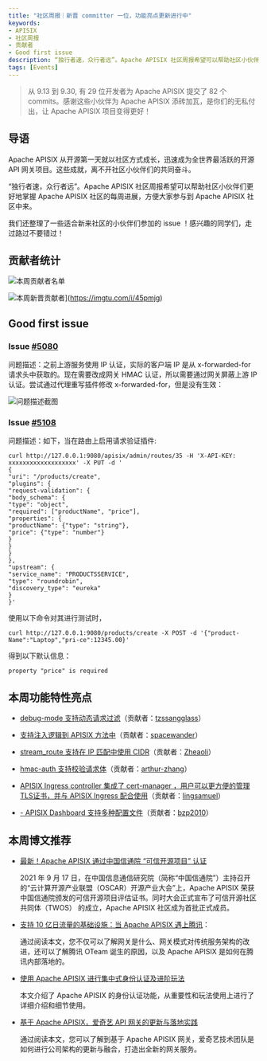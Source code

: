 ```yaml
---
title: "社区周报｜新晋 committer 一位，功能亮点更新进行中"
keywords:
- APISIX
- 社区周报
- 贡献者
- Good first issue
description: “独行者速，众行者远”。Apache APISIX 社区周报希望可以帮助社区小伙伴们更好地掌握 Apache APISIX 社区的每周进展，方便大家参与到 Apache APISIX 社区中来。
tags: [Events]
---
```

> 从 9.13 到 9.30, 有 29 位开发者为 Apache APISIX 提交了 82 个 commits。感谢这些小伙伴为 Apache APISIX 添砖加瓦，是你们的无私付出，让 Apache APISIX 项目变得更好！
<!--truncate-->

## 导语

Apache APISIX 从开源第一天就以社区方式成长，迅速成为全世界最活跃的开源 API 网关项目。这些成就，离不开社区小伙伴们的共同奋斗。

“独行者速，众行者远”。Apache APISIX 社区周报希望可以帮助社区小伙伴们更好地掌握 Apache APISIX 社区的每周进展，方便大家参与到 Apache APISIX 社区中来。

我们还整理了一些适合新来社区的小伙伴们参加的 issue ！感兴趣的同学们，走过路过不要错过！

## 贡献者统计

![本周贡献者名单](https://static.apiseven.com/202108/1632907894918-c455f40e-a175-4944-8fac-11c590d43786.jpg)

![本周新晋贡献者](https://z3.ax1x.com/2021/09/29/45pmjg.jpg)](https://imgtu.com/i/45pmjg)
## Good first issue

### Issue [#5080](https://github.com/apache/apisix/issues/5080)

问题描述：之前上游服务使用 IP 认证，实际的客户端 IP 是从 x-forwarded-for 请求头中获取的。现在需要改成网关 HMAC 认证，所以需要通过网关屏蔽上游 IP 认证。尝试通过代理重写插件修改 x-forwarded-for，但是没有生效：

![问题描述截图](https://static.apiseven.com/202108/1632799650125-14edb988-f2ad-434d-8d13-04ff3016eb5a.png)

### Issue [#5108](https://github.com/apache/apisix/issues/5108)

问题描述：如下，当在路由上启用请求验证插件:

```
curl http://127.0.0.1:9080/apisix/admin/routes/35 -H 'X-API-KEY: xxxxxxxxxxxxxxxxxxx' -X PUT -d '
{
"uri": "/products/create",
"plugins": {
"request-validation": {
"body_schema": {
"type": "object",
"required": ["productName", "price"],
"properties": {
"productName": {"type": "string"},
"price": {"type": "number"}
}
}
}
},
"upstream": {
"service_name": "PRODUCTSSERVICE",
"type": "roundrobin",
"discovery_type": "eureka"
}
}'
```

使用以下命令对其进行测试时，

```
curl http://127.0.0.1:9080/products/create -X POST -d '{"product-Name":"Laptop","pri-ce":12345.00}'
```

得到以下默认信息：

```
property "price" is required
```

## 本周功能特性亮点

- [debug-mode 支持动态请求过滤](https://github.com/apache/apisix/pull/5012)（贡献者：[tzssangglass](https://github.com/tzssangglass)）

- [支持注入逻辑到 APISIX 方法中](https://github.com/apache/apisix/pull/5068)（贡献者：[spacewander](https://github.com/spacewander)）

- [stream_route 支持在 IP 匹配中使用 CIDR](https://github.com/apache/apisix/pull/4980)（贡献者：[Zheaoli](https://github.com/Zheaoli)）

- [hmac-auth 支持校验请求体](https://github.com/apache/apisix/pull/5038)（贡献者：[arthur-zhang](https://github.com/arthur-zhang)）

- [APISIX Ingress controller 集成了 cert-manager ，用户可以更方便的管理TLS证书，并与 APISIX Ingress 配合使用](https://github.com/apache/apisix-ingress-controller/pull/685)（贡献者：[lingsamuel](https://github.com/lingsamuel)）

- [- APISIX Dashboard 支持多种配置文件](https://github.com/apache/apisix-dashboard/pull/1946)（贡献者：[bzp2010](https://github.com/bzp2010)）

## 本周博文推荐

- [最新！Apache APISIX 通过中国信通院 “可信开源项目” 认证](https://mp.weixin.qq.com/s?__biz=MzI1MDU3NjQ5OA==&mid=2247488321&idx=1&sn=40925d9cacba9e30fcdcceebbdbbe266&chksm=e981785cdef6f14a29a0ec6e87b70b1cffadcbf3951a66709ef8f2a144054a748430e29d25ea&token=434953675&lang=zh_CN#rd)

  2021 年 9 月 17 日，在中国信息通信研究院（简称“中国信通院”）主持召开的“云计算开源产业联盟（OSCAR）开源产业大会”上，Apache APISIX 荣获中国信通院颁发的可信开源项目评估证书。同时大会正式宣布了可信开源社区共同体（TWOS） 的成立，Apache APISIX 社区成为首批正式成员。

- [支持 10 亿日流量的基础设施：当 Apache APISIX 遇上腾讯](https://mp.weixin.qq.com/s?__biz=MzI1MDU3NjQ5OA==&mid=2247488353&idx=1&sn=4dc9f8d16b323f8b672cca9b565e0001&chksm=e981787cdef6f16a64b8af8d9b76d351a7838254f34a3d75514d9df9392c8e272087297b278e&token=434953675&lang=zh_CN#rd)：

  通过阅读本文，您不仅可以了解网关是什么、网关模式对传统服务架构的改进，还可以了解腾讯 OTeam 诞生的原因，以及 Apache APISIX 是如何在腾讯内部落地的。

- [使用 Apache APISIX 进行集中式身份认证及进阶玩法](https://mp.weixin.qq.com/s?__biz=MzI1MDU3NjQ5OA==&mid=2247488648&idx=1&sn=e197e8b03dad3c3c4d0e6712c4400a24&chksm=e9817f95def6f683f01152bd92275276fb980a0974598a66e0a53f7f0d26a22d1d3332299131&token=434953675&lang=zh_CN#rd)

  本文介绍了 Apache APISIX 的身份认证功能，从重要性和玩法使用上进行了详细介绍和细节使用。


- [基于 Apache APISIX，爱奇艺 API 网关的更新与落地实践](https://mp.weixin.qq.com/s?__biz=MzI1MDU3NjQ5OA==&mid=2247488681&idx=1&sn=bec77fe4042eebf03d1d0118b800e24a&chksm=e9817fb4def6f6a28e29807fd818513230286ac7c40df1a687e16c08e2dd9f61588536d42860&token=434953675&lang=zh_CN#rd)

  通过阅读本文，您可以了解到基于 Apache APISIX 网关，爱奇艺技术团队是如何进行公司架构的更新与融合，打造出全新的网关服务。
